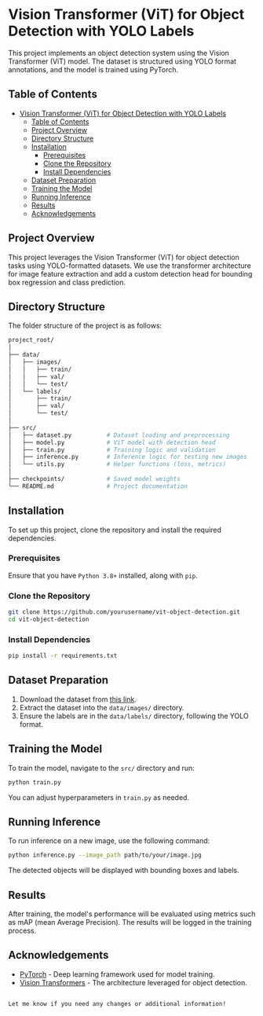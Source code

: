 # Vision Transformer (ViT) for Object Detection with YOLO Labels

This project implements an object detection system using the Vision Transformer (ViT) model. The dataset is structured using YOLO format annotations, and the model is trained using PyTorch.

## Table of Contents

- [Vision Transformer (ViT) for Object Detection with YOLO Labels](#vision-transformer-vit-for-object-detection-with-yolo-labels)
  - [Table of Contents](#table-of-contents)
  - [Project Overview](#project-overview)
  - [Directory Structure](#directory-structure)
  - [Installation](#installation)
    - [Prerequisites](#prerequisites)
    - [Clone the Repository](#clone-the-repository)
    - [Install Dependencies](#install-dependencies)
  - [Dataset Preparation](#dataset-preparation)
  - [Training the Model](#training-the-model)
  - [Running Inference](#running-inference)
  - [Results](#results)
  - [Acknowledgements](#acknowledgements)

## Project Overview

This project leverages the Vision Transformer (ViT) for object detection tasks using YOLO-formatted datasets. We use the transformer architecture for image feature extraction and add a custom detection head for bounding box regression and class prediction.

## Directory Structure

The folder structure of the project is as follows:

```bash
project_root/
│
├── data/
│   ├── images/
│   │   ├── train/
│   │   ├── val/
│   │   └── test/
│   └── labels/
│       ├── train/
│       ├── val/
│       └── test/
│
├── src/
│   ├── dataset.py          # Dataset loading and preprocessing
│   ├── model.py            # ViT model with detection head
│   ├── train.py            # Training logic and validation
│   ├── inference.py        # Inference logic for testing new images
│   └── utils.py            # Helper functions (loss, metrics)
│
├── checkpoints/            # Saved model weights
└── README.md               # Project documentation
```

## Installation

To set up this project, clone the repository and install the required dependencies.

### Prerequisites

Ensure that you have `Python 3.8+` installed, along with `pip`.

### Clone the Repository

```bash
git clone https://github.com/yourusername/vit-object-detection.git
cd vit-object-detection
```

### Install Dependencies

```bash
pip install -r requirements.txt
```

## Dataset Preparation

1. Download the dataset from [this link](https://drive.google.com/file/d/1OS3qGTbYhzoH0PA6PrnkTt1vbq5B1x09/view?usp=sharing).
2. Extract the dataset into the `data/images/` directory.
3. Ensure the labels are in the `data/labels/` directory, following the YOLO format.

## Training the Model

To train the model, navigate to the `src/` directory and run:

```bash
python train.py
```

You can adjust hyperparameters in `train.py` as needed.

## Running Inference

To run inference on a new image, use the following command:

```bash
python inference.py --image_path path/to/your/image.jpg
```

The detected objects will be displayed with bounding boxes and labels.

## Results

After training, the model's performance will be evaluated using metrics such as mAP (mean Average Precision). The results will be logged in the training process.

## Acknowledgements

- [PyTorch](https://pytorch.org/) - Deep learning framework used for model training.
- [Vision Transformers](https://arxiv.org/abs/2010.11929) - The architecture leveraged for object detection.
```

Let me know if you need any changes or additional information!